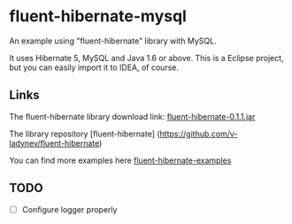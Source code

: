 # fluent-hibernate-mysql
An example using "fluent-hibernate" library with MySQL.

It uses Hibernate 5, MySQL and Java 1.6 or above. This is a Eclipse project, but you can
easily import it to IDEA, of course.

## Links
The fluent-hibernate library download link:
[fluent-hibernate-0.1.1.jar](https://github.com/v-ladynev/fluent-hibernate/releases/download/v.0.1.1/fluent-hibernate-0.1.1.jar)

The library repository
[fluent-hibernate] (https://github.com/v-ladynev/fluent-hibernate)

You can find more examples here
[fluent-hibernate-examples](https://github.com/v-ladynev/fluent-hibernate/tree/master/fluent-hibernate-examples/src/main)

## TODO
- [ ] Configure logger properly

